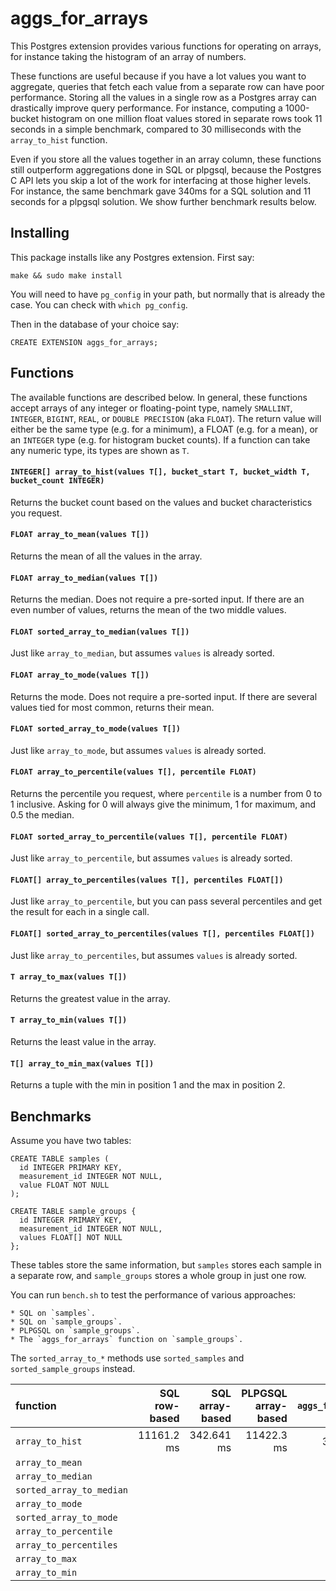 aggs_for_arrays
===============

This Postgres extension provides various functions for operating on arrays,
for instance taking the histogram of an array of numbers.

These functions are useful because if you have a lot values you want to aggregate,
queries that fetch each value from a separate row can have poor performance.
Storing all the values in a single row as a Postgres array
can drastically improve query performance.
For instance, computing a 1000-bucket histogram on one million float values
stored in separate rows took 11 seconds in a simple benchmark,
compared to 30 milliseconds with the `array_to_hist` function.

Even if you store all the values together in an array column,
these functions still outperform aggregations done in SQL or plpgsql,
because the Postgres C API lets you skip a lot of the work
for interfacing at those higher levels.
For instance, the same benchmark gave 340ms for a SQL solution
and 11 seconds for a plpgsql solution.
We show further benchmark results below.


Installing
----------

This package installs like any Postgres extension. First say:

    make && sudo make install

You will need to have `pg_config` in your path,
but normally that is already the case.
You can check with `which pg_config`.

Then in the database of your choice say:

    CREATE EXTENSION aggs_for_arrays;


Functions
---------

The available functions are described below.
In general, these functions accept arrays of any integer or floating-point type,
namely `SMALLINT`, `INTEGER`, `BIGINT`, `REAL`, or `DOUBLE PRECISION` (aka `FLOAT`).
The return value will either be the same type (e.g. for a minimum),
a FLOAT (e.g. for a mean),
or an `INTEGER` type (e.g. for histogram bucket counts).
If a function can take any numeric type,
its types are shown as `T`.

#### `INTEGER[] array_to_hist(values T[], bucket_start T, bucket_width T, bucket_count INTEGER)`

Returns the bucket count based on the values and bucket characteristics you request.

#### `FLOAT array_to_mean(values T[])`

Returns the mean of all the values in the array.

#### `FLOAT array_to_median(values T[])`

Returns the median.
Does not require a pre-sorted input.
If there are an even number of values,
returns the mean of the two middle values.

#### `FLOAT sorted_array_to_median(values T[])`

Just like `array_to_median`, but assumes `values` is already sorted.

#### `FLOAT array_to_mode(values T[])`

Returns the mode.
Does not require a pre-sorted input.
If there are several values tied for most common,
returns their mean.

#### `FLOAT sorted_array_to_mode(values T[])`

Just like `array_to_mode`, but assumes `values` is already sorted.

#### `FLOAT array_to_percentile(values T[], percentile FLOAT)`

Returns the percentile you request,
where `percentile` is a number from 0 to 1 inclusive.
Asking for 0 will always give the minimum,
1 for maximum, and 0.5 the median.

#### `FLOAT sorted_array_to_percentile(values T[], percentile FLOAT)`

Just like `array_to_percentile`, but assumes `values` is already sorted.

#### `FLOAT[] array_to_percentiles(values T[], percentiles FLOAT[])`

Just like `array_to_percentile`,
but you can pass several percentiles
and get the result for each in a single call.

#### `FLOAT[] sorted_array_to_percentiles(values T[], percentiles FLOAT[])`

Just like `array_to_percentiles`, but assumes `values` is already sorted.

#### `T array_to_max(values T[])`

Returns the greatest value in the array.

#### `T array_to_min(values T[])`

Returns the least value in the array.

#### `T[] array_to_min_max(values T[])`

Returns a tuple with the min in position 1 and the max in position 2.


Benchmarks
----------

Assume you have two tables:

    CREATE TABLE samples (
      id INTEGER PRIMARY KEY,
      measurement_id INTEGER NOT NULL,
      value FLOAT NOT NULL
    );

    CREATE TABLE sample_groups {
      id INTEGER PRIMARY KEY,
      measurement_id INTEGER NOT NULL,
      values FLOAT[] NOT NULL
    };

These tables store the same information,
but `samples` stores each sample in a separate row,
and `sample_groups` stores a whole group in just one row.

You can run `bench.sh` to test the performance of various approaches:

    * SQL on `samples`.
    * SQL on `sample_groups`.
    * PLPGSQL on `sample_groups`.
    * The `aggs_for_arrays` function on `sample_groups`.

The `sorted_array_to_*` methods use `sorted_samples` and `sorted_sample_groups` instead.

| function                 | SQL row-based | SQL array-based | PLPGSQL array-based | `aggs_for_arrays` |
|:-------------------------|--------------:|----------------:|--------------------:|------------------:|
| `array_to_hist`          |    11161.2 ms |      342.641 ms |          11422.3 ms |         30.111 ms |
| `array_to_mean`          | | | | |
| `array_to_median`        | | | | |
| `sorted_array_to_median` | | | | |
| `array_to_mode`          | | | | |
| `sorted_array_to_mode`   | | | | |
| `array_to_percentile`    | | | | |
| `array_to_percentiles`   | | | | |
| `array_to_max`           | | | | |
| `array_to_min`           | | | | |



